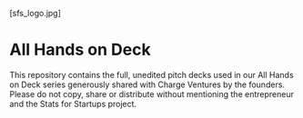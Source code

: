 [sfs_logo.jpg]

# All Hands on Deck

This repository contains the full, unedited pitch decks used in our All Hands on Deck series generously shared with Charge Ventures by the founders. Please do not copy, share or distribute without mentioning the entrepreneur and the Stats for Startups project. 
